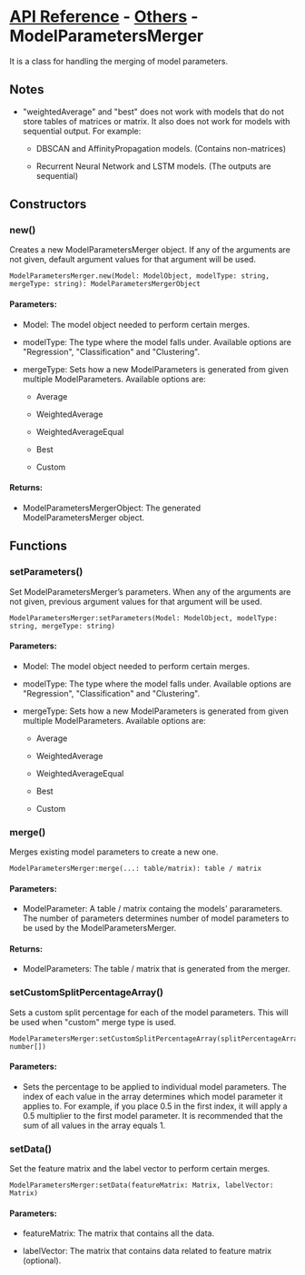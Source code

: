 # [API Reference](../../API.md) - [Others](../Others.md) - ModelParametersMerger

It is a class for handling the merging of model parameters.

## Notes

* "weightedAverage" and "best" does not work with models that do not store tables of matrices or matrix. It also does not work for models with sequential output. For example:

  *  DBSCAN and AffinityPropagation models. (Contains non-matrices)

  *  Recurrent Neural Network and LSTM models. (The outputs are sequential)

## Constructors

### new()

Creates a new ModelParametersMerger object. If any of the arguments are not given, default argument values for that argument will be used.

```
ModelParametersMerger.new(Model: ModelObject, modelType: string, mergeType: string): ModelParametersMergerObject
```

#### Parameters:

* Model: The model object needed to perform certain merges.

* modelType: The type where the model falls under. Available options are "Regression", "Classification" and "Clustering".

* mergeType: Sets how a new ModelParameters is generated from given multiple ModelParameters. Available options are:

  * Average

  * WeightedAverage

  * WeightedAverageEqual

  * Best

  * Custom

#### Returns:

* ModelParametersMergerObject: The generated ModelParametersMerger object.

## Functions

### setParameters()

Set ModelParametersMerger’s parameters. When any of the arguments are not given, previous argument values for that argument will be used.

```
ModelParametersMerger:setParameters(Model: ModelObject, modelType: string, mergeType: string)
```

#### Parameters:

* Model: The model object needed to perform certain merges.

* modelType: The type where the model falls under. Available options are "Regression", "Classification" and "Clustering".

* mergeType: Sets how a new ModelParameters is generated from given multiple ModelParameters. Available options are:

  * Average

  * WeightedAverage

  * WeightedAverageEqual

  * Best

  * Custom

### merge()

Merges existing model parameters to create a new one.

```
ModelParametersMerger:merge(...: table/matrix): table / matrix
```

#### Parameters:

* ModelParameter: A table / matrix containg the models' pararameters. The number of parameters determines number of model parameters to be used by the ModelParametersMerger.

#### Returns:

* ModelParameters: The table / matrix that is generated from the merger.

### setCustomSplitPercentageArray()

Sets a custom split percentage for each of the model parameters. This will be used when "custom" merge type is used.

```
ModelParametersMerger:setCustomSplitPercentageArray(splitPercentageArray: number[])
```

#### Parameters:

* Sets the percentage to be applied to individual model parameters. The index of each value in the array determines which model parameter it applies to. For example, if you place 0.5 in the first index, it will apply a 0.5 multiplier to the first model parameter. It is recommended that the sum of all values in the array equals 1.

### setData()

Set the feature matrix and the label vector to perform certain merges.

```
ModelParametersMerger:setData(featureMatrix: Matrix, labelVector: Matrix)
```

#### Parameters:

* featureMatrix: The matrix that contains all the data.

* labelVector: The matrix that contains data related to feature matrix (optional).

